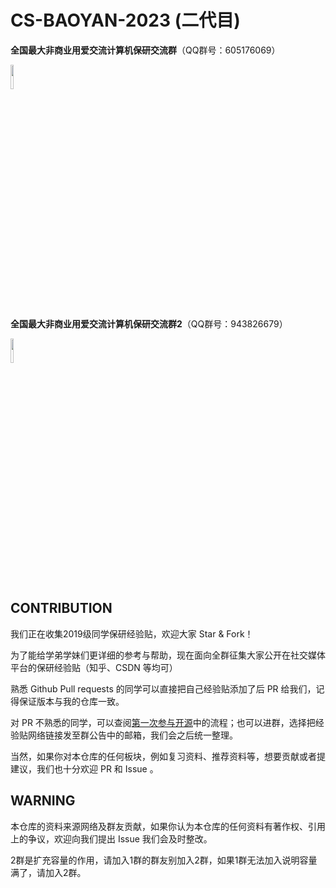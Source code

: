 # CS-BAOYAN-2023 (二代目)
**全国最大非商业用爱交流计算机保研交流群**（QQ群号：605176069）

<img src="https://github.com/CS-BAOYAN/CS-BAOYAN-2023/blob/main/1%E7%BE%A4%E4%BA%8C%E7%BB%B4%E7%A0%81.jpeg" width=10% />

**全国最大非商业用爱交流计算机保研交流群2**（QQ群号：943826679）

<img src="https://github.com/CS-BAOYAN/CS-BAOYAN-2023/blob/main/2%E7%BE%A4%E4%BA%8C%E7%BB%B4%E7%A0%81.jpeg" width=10% />

## CONTRIBUTION

我们正在收集2019级同学保研经验贴，欢迎大家 Star & Fork！

为了能给学弟学妹们更详细的参考与帮助，现在面向全群征集大家公开在社交媒体平台的保研经验贴（知乎、CSDN 等均可）

熟悉 Github Pull requests 的同学可以直接把自己经验贴添加了后 PR 给我们，记得保证版本与我的仓库一致。

对 PR 不熟悉的同学，可以查阅[第一次参与开源](https://github.com/firstcontributions/first-contributions/blob/main/translations/README.zh-cn.md)中的流程；也可以进群，选择把经验贴网络链接发至群公告中的邮箱，我们会之后统一整理。

当然，如果你对本仓库的任何板块，例如复习资料、推荐资料等，想要贡献或者提建议，我们也十分欢迎 PR 和 Issue 。

## WARNING

本仓库的资料来源网络及群友贡献，如果你认为本仓库的任何资料有著作权、引用上的争议，欢迎向我们提出 Issue 我们会及时整改。

2群是扩充容量的作用，请加入1群的群友别加入2群，如果1群无法加入说明容量满了，请加入2群。
